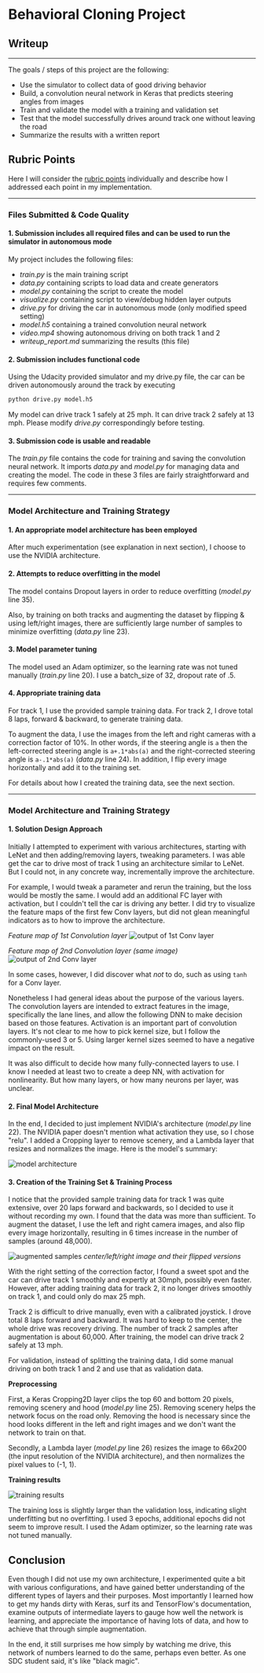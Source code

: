 # **Behavioral Cloning Project**

## Writeup

---

The goals / steps of this project are the following:
* Use the simulator to collect data of good driving behavior
* Build, a convolution neural network in Keras that predicts steering angles from images
* Train and validate the model with a training and validation set
* Test that the model successfully drives around track one without leaving the road
* Summarize the results with a written report


[//]: # (Image References)

[image1]: ./examples/augment.PNG "Augmented samples"
[image2]: ./examples/hidden_1.PNG "Conv 1 Output"
[image3]: ./examples/hidden_2.PNG "Conv 2 Output"
[image4]: ./examples/model_summary.PNG "Model Architecture"
[image5]: ./examples/training_result.PNG "Training Result"

## Rubric Points

Here I will consider the [rubric points](https://review.udacity.com/#!/rubrics/432/view) individually and describe how I addressed each point in my implementation.  

---
### Files Submitted & Code Quality

#### 1. Submission includes all required files and can be used to run the simulator in autonomous mode

My project includes the following files:
* _train.py_ is the main training script
* _data.py_ containing scripts to load data and create generators
* _model.py_ containing the script to create the model
* _visualize.py_ containing script to view/debug hidden layer outputs
* _drive.py_ for driving the car in autonomous mode (only modified speed setting)
* _model.h5_ containing a trained convolution neural network
* _video.mp4_ showing autonomous driving on both track 1 and 2
* _writeup_report.md_ summarizing the results (this file)

#### 2. Submission includes functional code
Using the Udacity provided simulator and my drive.py file, the car can be driven autonomously around the track by executing
```sh
python drive.py model.h5
```

My model can drive track 1 safely at 25 mph.  It can drive track 2 safely at 13 mph.  Please modify _drive.py_ correspondingly before testing.

#### 3. Submission code is usable and readable

The _train.py_ file contains the code for training and saving the convolution neural network. It imports _data.py_ and _model.py_ for managing data and creating the model. The code in these 3 files are fairly straightforward and requires few comments.

---
### Model Architecture and Training Strategy

#### 1. An appropriate model architecture has been employed

After much experimentation (see explanation in next section), I choose to use the NVIDIA architecture.

#### 2. Attempts to reduce overfitting in the model

The model contains Dropout layers in order to reduce overfitting (_model.py_ line 35).

Also, by training on both tracks and augmenting the dataset by flipping & using left/right images, there are sufficiently large number of samples to minimize overfitting (_data.py_ line 23).

#### 3. Model parameter tuning

The model used an Adam optimizer, so the learning rate was not tuned manually (_train.py_ line 20).  I use a batch_size of 32, dropout rate of .5.

#### 4. Appropriate training data

For track 1, I use the provided sample training data.  For track 2, I drove total 8 laps, forward & backward, to generate training data.

To augment the data, I use the images from the left and right cameras with a correction factor of 10%.  In other words, if the steering angle is `a` then the left-corrected steering angle is `a+.1*abs(a)` and the right-corrected steering angle is `a-.1*abs(a)` (_data.py_ line 24).  In addition, I flip every image horizontally and add it to the training set.

For details about how I created the training data, see the next section.

---
### Model Architecture and Training Strategy

#### 1. Solution Design Approach

Initially I attempted to experiment with various architectures, starting with LeNet and then adding/removing layers, tweaking parameters.  I was able get the car to drive most of track 1 using an architecture similar to LeNet.  But I could not, in any concrete way, incrementally improve the architecture.

For example, I would tweak a parameter and rerun the training, but the loss would be mostly the same.  I would add an additional FC layer with activation, but I couldn't tell the car is driving any better.  I did try to visualize the feature maps of the first few Conv layers, but did not glean meaningful indicators as to how to improve the architecture.

*Feature map of 1st Convolution layer*
![output of 1st Conv layer][image2]

*Feature map of 2nd Convolution layer (same image)*
![output of 2nd Conv layer][image3]

In some cases, however, I did discover what _not_ to do, such as using `tanh` for a Conv layer.

Nonetheless I had general ideas about the purpose of the various layers.  The convolution layers are intended to extract features in the image, specifically the lane lines, and allow the following DNN to make decision based on those features.  Activation is an important part of convolution layers.  It's not clear to me how to pick kernel size, but I follow the commonly-used 3 or 5.  Using larger kernel sizes seemed to have a negative impact on the result.

It was also difficult to decide how many fully-connected layers to use.  I know I needed at least two to create a deep NN, with activation for nonlinearity.  But how many layers, or how many neurons per layer, was unclear.

#### 2. Final Model Architecture

In the end, I decided to just implement NVIDIA's architecture (_model.py_ line 22).  The NVIDIA paper doesn't mention what activation they use, so I chose "relu".  I added a Cropping layer to remove scenery, and a Lambda layer that resizes and normalizes the image.  Here is the model's summary:

![model architecture][image4]

#### 3. Creation of the Training Set & Training Process

I notice that the provided sample training data for track 1 was quite extensive, over 20 laps forward and backwards, so I decided to use it without recording my own.  I found that the data was more than sufficient.  To augment the dataset, I use the left and right camera images, and also flip every image horizontally, resulting in 6 times increase in the number of samples (around 48,000).

![augmented samples][image1]
*center/left/right image and their flipped versions*

With the right setting of the correction factor, I found a sweet spot and the car can drive track 1 smoothly and expertly at 30mph, possibly even faster.  However, after adding training data for track 2, it no longer drives smoothly on track 1, and could only do max 25 mph.

Track 2 is difficult to drive manually, even with a calibrated joystick.  I drove total 8 laps forward and backward.  It was hard to keep to the center, the whole drive was recovery driving.  The number of track 2 samples after augmentation is about 60,000.  After training, the model can drive track 2 safely at 13 mph.

For validation, instead of splitting the training data, I did some manual driving on both track 1 and 2 and use that as validation data.

**Preprocessing**

First, a Keras Cropping2D layer clips the top 60 and bottom 20 pixels, removing scenery and hood (_model.py_ line 25).  Removing scenery helps the network focus on the road only.  Removing the hood is necessary since the hood looks different in the left and right images and we don't want the network to train on that.

Secondly, a Lambda layer (_model.py_ line 26) resizes the image to 66x200 (the input resolution of the NVIDIA architecture), and then normalizes the pixel values to (-1, 1).

**Training results**

![training results][image5]

The training loss is slightly larger than the validation loss, indicating slight underfitting but no overfitting.  I used 3 epochs, additional epochs did not seem to improve result.  I used the Adam optimizer, so the learning rate was not tuned manually.

## Conclusion
Even though I did not use my own architecture, I experimented quite a bit with various configurations, and have gained better understanding of the different types of layers and their purposes.  Most importantly I learned how to get my hands dirty with Keras, surf its and TensorFlow's documentation, examine outputs of intermediate layers to gauge how well the network is learning, and appreciate the importance of having lots of data, and how to achieve that through simple augmentation.

In the end, it still surprises me how simply by watching me drive, this network of numbers learned to do the same, perhaps even better.  As one SDC student said, it's like "black magic".
